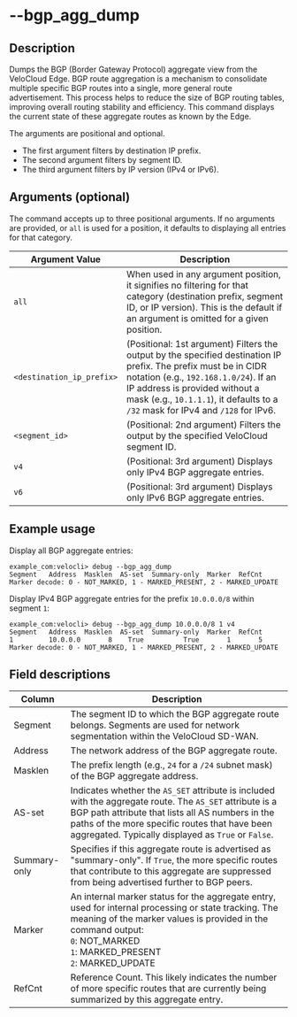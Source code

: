 #	--bgp_agg_dump

##	Description
Dumps the BGP (Border Gateway Protocol) aggregate view from the VeloCloud Edge. BGP route aggregation is a mechanism to consolidate multiple specific BGP routes into a single, more general route advertisement. This process helps to reduce the size of BGP routing tables, improving overall routing stability and efficiency. This command displays the current state of these aggregate routes as known by the Edge.

The arguments are positional and optional.
- The first argument filters by destination IP prefix.
- The second argument filters by segment ID.
- The third argument filters by IP version (IPv4 or IPv6).

##  Arguments (optional)
The command accepts up to three positional arguments. If no arguments are provided, or `all` is used for a position, it defaults to displaying all entries for that category.

| Argument Value | Description |
|---|---|
| `all` | When used in any argument position, it signifies no filtering for that category (destination prefix, segment ID, or IP version). This is the default if an argument is omitted for a given position. |
| `<destination_ip_prefix>` | (Positional: 1st argument) Filters the output by the specified destination IP prefix. The prefix must be in CIDR notation (e.g., `192.168.1.0/24`). If an IP address is provided without a mask (e.g., `10.1.1.1`), it defaults to a `/32` mask for IPv4 and `/128` for IPv6. |
| `<segment_id>` | (Positional: 2nd argument) Filters the output by the specified VeloCloud segment ID. |
| `v4` | (Positional: 3rd argument) Displays only IPv4 BGP aggregate entries. |
| `v6` | (Positional: 3rd argument) Displays only IPv6 BGP aggregate entries. |

##  Example usage
Display all BGP aggregate entries:
```
example_com:velocli> debug --bgp_agg_dump
Segment   Address  Masklen  AS-set  Summary-only  Marker  RefCnt
Marker decode: 0 - NOT_MARKED, 1 - MARKED_PRESENT, 2 - MARKED_UPDATE
```

Display IPv4 BGP aggregate entries for the prefix `10.0.0.0/8` within segment `1`:
```
example_com:velocli> debug --bgp_agg_dump 10.0.0.0/8 1 v4
Segment   Address  Masklen  AS-set  Summary-only  Marker  RefCnt
1         10.0.0.0       8    True          True       1       5
Marker decode: 0 - NOT_MARKED, 1 - MARKED_PRESENT, 2 - MARKED_UPDATE
```

##  Field descriptions
| Column | Description |
|---|---|
| Segment | The segment ID to which the BGP aggregate route belongs. Segments are used for network segmentation within the VeloCloud SD-WAN. |
| Address | The network address of the BGP aggregate route. |
| Masklen | The prefix length (e.g., `24` for a `/24` subnet mask) of the BGP aggregate address. |
| AS-set | Indicates whether the `AS_SET` attribute is included with the aggregate route. The `AS_SET` attribute is a BGP path attribute that lists all AS numbers in the paths of the more specific routes that have been aggregated. Typically displayed as `True` or `False`. |
| Summary-only | Specifies if this aggregate route is advertised as "summary-only". If `True`, the more specific routes that contribute to this aggregate are suppressed from being advertised further to BGP peers. |
| Marker | An internal marker status for the aggregate entry, used for internal processing or state tracking. The meaning of the marker values is provided in the command output: <br> `0`: NOT_MARKED <br> `1`: MARKED_PRESENT <br> `2`: MARKED_UPDATE |
| RefCnt | Reference Count. This likely indicates the number of more specific routes that are currently being summarized by this aggregate entry. |
